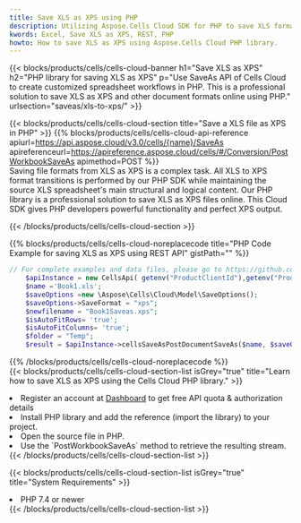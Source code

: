 ```yaml
---
title: Save XLS as XPS using PHP 
description: Utilizing Aspose.Cells Cloud SDK for PHP to save XLS format file as XPS format file. 
kwords: Excel, Save XLS as XPS, REST, PHP
howto: How to save XLS as XPS using Aspose.Cells Cloud PHP library.
---
```



{{< blocks/products/cells/cells-cloud-banner h1="Save XLS as XPS" h2="PHP library for saving XLS as XPS" p="Use SaveAs API of Cells Cloud to create customized spreadsheet workflows in PHP. This is a professional solution to save XLS as XPS and other document formats online using PHP." urlsection="saveas/xls-to-xps/" >}}

{{< blocks/products/cells/cells-cloud-section  title="Save a XLS file as XPS in PHP" >}}
{{% blocks/products/cells/cells-cloud-api-reference  apiurl=https://api.aspose.cloud/v3.0/cells/{name}/SaveAs  apireferenceurl=https://apireference.aspose.cloud/cells/#/Conversion/PostWorkbookSaveAs  apimethod=POST %}}
<br/>
Saving file formats from XLS as XPS is a complex task. All XLS to XPS format transitions is performed by our PHP SDK while maintaining the source XLS spreadsheet's main structural and logical content. Our PHP library is a professional solution to save XLS as XPS files online. This Cloud SDK gives PHP developers powerful functionality and perfect XPS output.

{{< /blocks/products/cells/cells-cloud-section >}}

{{% blocks/products/cells/cells-cloud-noreplacecode title="PHP Code Example for saving XLS as XPS using REST API" gistPath="" %}}
  
```php
// For complete examples and data files, please go to https://github.com/aspose-cells-cloud/aspose-cells-cloud-php/
    $apiInstance = new CellsApi( getenv("ProductClientId"),getenv("ProductClientSecret") );
    $name ='Book1.xls';
    $saveOptions =new \Aspose\Cells\Cloud\Model\SaveOptions();
    $saveOptions->SaveFormat = "xps";
    $newfilename = "Book1Saveas.xps";
    $isAutoFitRows= 'true';
    $isAutoFitColumns= 'true';
    $folder = "Temp";
    $result = $apiInstance->cellsSaveAsPostDocumentSaveAs($name, $saveOptions, $newfilename,$isAutoFitRows, $isAutoFitColumns, $folder);
```
  
{{% /blocks/products/cells/cells-cloud-noreplacecode  %}}
<br/>
{{< blocks/products/cells/cells-cloud-section-list isGrey="true"  title="Learn how to save XLS as XPS using the Cells Cloud PHP library." >}}
<li>Register an account at <a href="https://dashboard.aspose.cloud/">Dashboard</a> to get free API quota & authorization details</li>
<li>Install PHP library and add the reference (import the library) to your project.</li>
<li>Open the source file in PHP.</li>
<li>Use the `PostWorkbookSaveAs` method to retrieve the resulting stream.</li>
{{< /blocks/products/cells/cells-cloud-section-list >}}

{{< blocks/products/cells/cells-cloud-section-list isGrey="true"  title="System Requirements" >}}
<li>PHP 7.4 or newer</li>
{{< /blocks/products/cells/cells-cloud-section-list >}}
